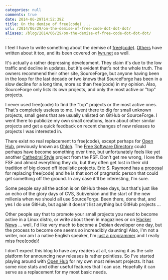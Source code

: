 ```yaml
---
categories: null
comments: true
date: 2014-06-29T14:52:39Z
title: On the demise of free(code) ...
url: /2014/06/29/on-the-demise-of-free-code-dot-dot-dot/
aliases: /blog/2014/06/29/on-the-demise-of-free-code-dot-dot-dot/
---
```


I feel I have to write something about the demise of
[free(code)](http://freecode.com).
[Others](http://esr.ibiblio.org/?p=5936) have written about it too,
and its been covered on [lwn.net](http://lwn.net/Articles/603403/) as
well.

It's actually a rather depressing development.  They claim it's due to
the low traffic and decline in updates, but it's evident that's not
the whole truth.  The owners recommend their other site, SourceForge,
but anyone having been in the loop for the last decade or two knows
that SourceForge has been in a slow decline for a long time, more so
than free(code) in my opinion.  Also, SourceForge only lists its own
projects, and only the most active or "top" projects.

I never used free(code) to find the "top" projects or the most active
ones.  That's completely useless to me.  I went there to dig for small
unknown projects, small gems that are usually unlisted on GitHub or
SourceForge.  I went there to publicize my own small creations, learn
about other similar projects and get a quick feedback on recent
changes of new releases to projects I was interested in.

<!--more-->

There exist no real replacement to free(code), except perhaps for
[Open Hub](https://www.openhub.net/), previously known as
[Ohloh](http://www.ohloh.net).  The
[Free Software Directory](http://directory.fsf.org) could perhaps have
become something over time, but unfortunately feels like yet another
[Cathedral Style](http://www.catb.org/esr/writings/cathedral-bazaar/)
project from the FSF.  Don't get me wrong, I love the FSF and almost
everything they do, but they often get lost in their old tradition of
big closed off idealistic projects.  Eric S. Raymond has
[a proposal](http://esr.ibiblio.org/?p=5948) for replacing free(code)
and he is that sort of pragmatic person that could get something off
the ground.  In any case it'll be interesting, I'm sure.

Some people say all the action is on GitHub these days, but that's
just like an echo of the glory days of CVS, Subversion and the start
of the new millenia when we should all use SourceForge.  Been there,
done that, and yes I do use GitHub, but again it doesn't list anything
but GitHub projects ...

Other people say that to promote your small projects you need to
become active in a Linux distro, or write about them in magazines or
on [Hacker News](http://hackerne.ws) ... well, I'd like very much to
become a Debian developer one day, but the process to become one seems
so increadibly daunting!  Also, I'm not a writer, nor am I a native
English speaker, I'm
[just a programmer](http://c2.com/cgi/wiki?JustaProgrammer) and I
really miss free(code)!

I don't expect this blog to have any readers at all, so using it as
the sole platform for announcing new releases is rather pointless.  So
I've started playing around with
[Open Hub](https://www.openhub.net/accounts/troglobit) for my own most
relevant projects.  It has some nice stats and other useful features
that I can use.  Hopefully it can serve as a replacement for my most
basic needs.

